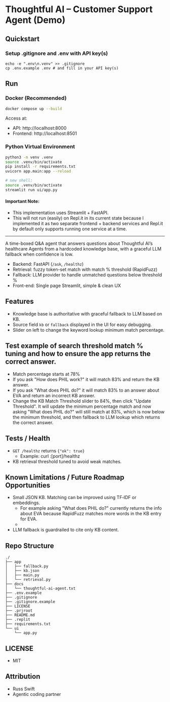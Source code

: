 # Thoughtful AI – Customer Support Agent (Demo)

## Quickstart
### Setup .gitignore and .env with API key(s)
```
echo -e ".env\n.venv" >> .gitignore  
cp .env.example .env # and fill in your API key(s)  
```

## Run

### Docker (Recommended)
```bash
docker compose up --build
```
Access at:
- API: http://localhost:8000
- Frontend: http://localhost:8501

### Python Virtual Environment
```bash
python3 -m venv .venv
source .venv/bin/activate
pip install -r requirements.txt
uvicorn app.main:app --reload

# new shell:
source .venv/bin/activate
streamlit run ui/app.py
````

#### Important Note: 

* This implementation uses Streamlit + FastAPI. 
* This will not run (easily) on Repl.it in its current state because I implemented it as two separate frontend + backend services and Repl.it by default only supports running one service at a time. 

---

A time-boxed Q&A agent that answers questions about Thoughtful AI’s healthcare Agents
from a hardcoded knowledge base, with a graceful LLM fallback when confidence is low.

- Backend: FastAPI (`/ask`, `/healthz`)
- Retrieval: fuzzy token-set match with match % threshold (RapidFuzz)
- Fallback: LLM provider to handle unmatched questions below threshold %
- Front-end: Single page Streamlit, simple & clean UX

## Features
- Knowledge base is authoritative with graceful fallback to LLM based on KB.
- Source field `kb` or `fallback` displayed in the UI for easy debugging.
- Slider on left to change the keyword lookup minimum match percentage. 

## Test example of search threshold match % tuning and how to ensure the app returns the correct answer.
  - Match percentage starts at 78%
  - If you ask "How does PHIL work?" it will match 83% and return the KB answer. 
  - If you ask "What does PHIL do?" it will match 83% to an answer about EVA and return an incorrect KB answer.
  - Change the KB Match Threshold slider to 84%, then click "Update Threshold". It will update the minimum percentage match and now asking "What does PHIL do?" will still match at 83%, which is now below the minimum threshold, and then fallback to LLM lookup which returns the correct answer.

## Tests / Health

* `GET /healthz` returns `{"ok": true}`
  * Example: curl <url>:[port]/healthz
* KB retrieval threshold tuned to avoid weak matches.

## Known Limitations / Future Roadmap Opportunities

* Small JSON KB. Matching can be improved using TF‑IDF or embeddings.
  * For example asking "What does PHIL do?" currently returns the info about EVA because RapidFuzz matches more words in the KB entry for EVA.
  * 
* LLM fallback is guardrailed to cite only KB content.

## Repo Structure
```
./
├── app
│   ├── fallback.py
│   ├── kb.json
│   ├── main.py
│   └── retrieval.py
├── docs
│   └── thoughtful-ai-agent.txt
├── .env.example
├── .gitignore
├── .gitignore.example
├── LICENSE
├── .prjroot
├── README.md
├── .replit
├── requirements.txt
└── ui
    └── app.py
```

## LICENSE

* MIT

## Attribution

* Russ Swift
* Agentic coding partner

